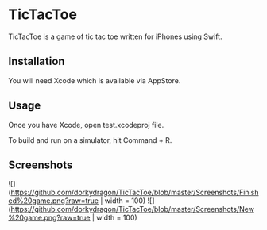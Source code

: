 # TicTacToe

TicTacToe is a game of tic tac toe written for iPhones using Swift.

## Installation

You will need Xcode which is available via AppStore.

## Usage

Once you have Xcode, open test.xcodeproj file.

To build and run on a simulator, hit Command + R.

## Screenshots

![](https://github.com/dorkydragon/TicTacToe/blob/master/Screenshots/Finished%20game.png?raw=true |  width = 100)
![](https://github.com/dorkydragon/TicTacToe/blob/master/Screenshots/New%20game.png?raw=true | width = 100)
